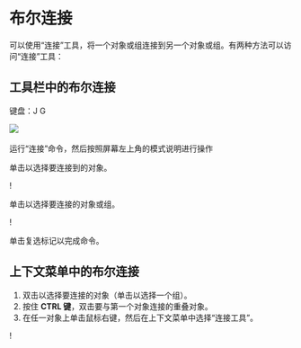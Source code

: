 # 布尔连接

可以使用“连接”工具，将一个对象或组连接到另一个对象或组。有两种方法可以访问“连接”工具：

## 工具栏中的布尔连接

键盘：J G

![](../.gitbook/assets/boolean\_join.png)

运行“连接”命令，然后按照屏幕左上角的模式说明进行操作

单击以选择要连接到的对象。

\![](<../.gitbook/assets/cut_mode01 (1).png>)

单击以选择要连接的对象或组。

\![](<../.gitbook/assets/cut_mode02 (1).png>)

单击复选标记以完成命令。

## 上下文菜单中的布尔连接

1. 双击以选择要连接的对象（单击以选择一个组）。
2. 按住 **CTRL 键**，双击要与第一个对象连接的重叠对象。
3. 在任一对象上单击鼠标右键，然后在上下文菜单中选择“连接工具”。

\![](<../.gitbook/assets/join tool.png>)
